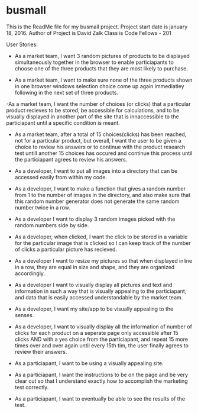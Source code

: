 # busmall
This is the ReadMe file for my busmall project.
Project start date is january 18, 2016.
Author of Project is David Zalk
Class is Code Fellows - 201

User Stories:

- As a market team, I want 3 random pictures of products to be displayed simultaneously together in the browser to enable particiapants to choose one of the three products that they are most likely to purchase.

- As a market team, I want to make sure none of the three products shown in one browser windows selection choice come up again immediatley following in the next set of three products.

-As a market team, I want the number of choices (or clicks) that a particular product recieves to be stored, be accessible for calculations, and to be visually displayed in another part of the site that is innaccessible to the particiapant until a specific condition is meant.

- As a market team, after a total of 15 choices(clicks) has been reached, not for a particular product, but overall, I want the user to be given a choice to review his answers or to continue with the product research test untill another 15 choices has occured and continue this process until the particiapant agrees to review his answers.

- As a developer, I want to put all images into a directory that can be accessed easily from within my code.

- As a developer, I want to make a function that gives a random number from 1 to the number of images in the directory, and also make sure that this random number generator does not generate the same random number twice in a row.

- As a developer I want to display 3 random images picked with the random numbers side by side.

- As a developer, when clicked, I want the click to be stored in a variable for the particular image that is clicked so I can keep track of the number of clicks a particular picture has recieved.

- As a developer I want to resize my pictures so that when displayed inline in a row, they are equal in size and shape, and they are organized accordingly.

- As a developer I want to visually display all pictures and text and information in such a way that is visually appealing to the particiapant, and data that is easily accessed understandable by the market team.

- As a developer, I want my site/app to be visually appealing to the senses.

- As a developer, I want to visually display all the information of number of clicks for each product on a seperate page only accessible after 15 clicks AND with a yes choice from the particiapant, and repeat 15 more times over and over again until every 15th tim, the user finally agrees to review their answers.

- As a particiapant, I want to be using a visually appealing site.

- As a particiapant, I want the instructions to be on the page and be very clear cut so that I understand exactly how to accomplish the marketing test correctly.

- As a particiapant, I want to eventually be able to see the results of the test.
